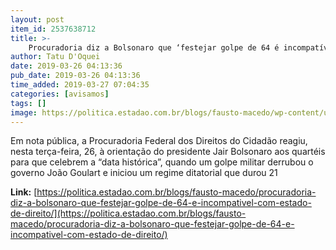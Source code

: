 ```yaml
---
layout: post
item_id: 2537638712
title: >-
    Procuradoria diz a Bolsonaro que ‘festejar golpe de 64 é incompatível com Estado de Direito’
author: Tatu D'Oquei
date: 2019-03-26 04:13:36
pub_date: 2019-03-26 04:13:36
time_added: 2019-03-27 07:04:35
categories: [avisamos]
tags: []
image: https://politica.estadao.com.br/blogs/fausto-macedo/wp-content/uploads/sites/41/2019/01/bosloanro.jpg
---
```


Em nota pública, a Procuradoria Federal dos Direitos do Cidadão reagiu, nesta terça-feira, 26, à orientação do presidente Jair Bolsonaro aos quartéis para que celebrem a “data histórica”, quando um golpe militar derrubou o governo João Goulart e iniciou um regime ditatorial que durou 21

**Link:** [https://politica.estadao.com.br/blogs/fausto-macedo/procuradoria-diz-a-bolsonaro-que-festejar-golpe-de-64-e-incompativel-com-estado-de-direito/](https://politica.estadao.com.br/blogs/fausto-macedo/procuradoria-diz-a-bolsonaro-que-festejar-golpe-de-64-e-incompativel-com-estado-de-direito/)

